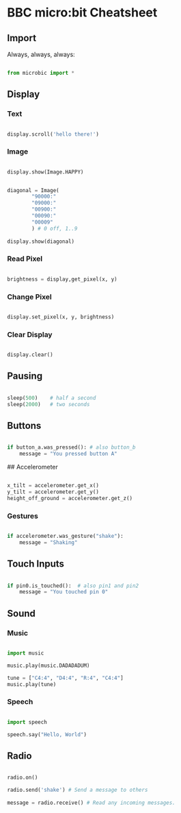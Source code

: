 # BBC micro:bit Cheatsheet


## Import 

Always, always, always:

```python

from microbic import *

```

## Display

### Text 

```python

display.scroll('hello there!')

```

### Image

```python

display.show(Image.HAPPY)

```

```python

diagonal = Image(
		"90000:"
		"09000:"
		"00900:"
		"00090:"
		"00009"
		) # 0 off, 1..9
		
display.show(diagonal)

```

### Read Pixel

```python

brightness = display,get_pixel(x, y)

```

### Change Pixel

```python

display.set_pixel(x, y, brightness)

```

### Clear Display 

```python

display.clear()

```

## Pausing

```python

sleep(500)    # half a second
sleep(2000)   # two seconds

```

## Buttons

```python

if button_a.was_pressed(): # also button_b
	message = "You pressed button A"

```

## Accelerometer

```python

x_tilt = accelerometer.get_x()
y_tilt = accelerometer.get_y()
height_off_ground = accelerometer.get_z()

```

### Gestures

```python

if accelerometer.was_gesture("shake"):
	message = "Shaking"

```

## Touch Inputs

```python

if pin0.is_touched():  # also pin1 and pin2
	message = "You touched pin 0"

```

## Sound 

### Music

```python

import music

music.play(music.DADADADUM)

tune = ["C4:4", "D4:4", "R:4", "C4:4"]
music.play(tune)

```

### Speech

```python

import speech

speech.say("Hello, World")

```

## Radio

```python

radio.on()

radio.send('shake') # Send a message to others
        
message = radio.receive() # Read any incoming messages.

```
